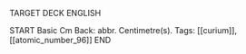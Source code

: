 TARGET DECK
ENGLISH

START
Basic
Cm
Back: abbr. Centimetre(s).
Tags: [[curium]], [[atomic_number_96]]
END
